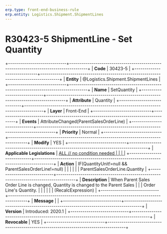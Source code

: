 ```yaml
---
erp.type: front-end-business-rule
erp.entity: Logistics.Shipment.ShipmentLines
---
```


# R30423-5 ShipmentLine - Set Quantity
+-----------------------------+---------------------------------------------------------------------------------------+
| **Code**                    | 30423-5                                                                               |
+-----------------------------+---------------------------------------------------------------------------------------+
| **Entity**                  | @Logistics.Shipment.ShipmentLines                                                                          |
+-----------------------------+---------------------------------------------------------------------------------------+
| **Name**                    | SetQuantity                                                                           |
+-----------------------------+---------------------------------------------------------------------------------------+
| **Attribute**               | Quantity                                                                              |
+-----------------------------+---------------------------------------------------------------------------------------+
| **Layer**                   | Front-End                                                                             |
+-----------------------------+---------------------------------------------------------------------------------------+
| **Events**                  | AttributeChanged(ParentSalesOrderLine)                                                |
+-----------------------------+---------------------------------------------------------------------------------------+
| **Priority**                | Normal                                                                                |
+-----------------------------+---------------------------------------------------------------------------------------+
| **Modify**                  | YES                                                                                   |
+-----------------------------+---------------------------------------------------------------------------------------+
| **Applicable Legislations** | [ALL // no condition needed                                                           |
|                             | ](https://confluence.erp.net/display/techdoc/Country+Specific+Functionality)          |
+-----------------------------+---------------------------------------------------------------------------------------+
| **Action**                  | IF(QuantityUnit!=null && ParentSalesOrderLine!=null)                                  |
|                             |                                                                                       |
|                             | ParentSalesOrderLine.Quantity                                                         |
+-----------------------------+---------------------------------------------------------------------------------------+
| **Description**             | When Parent Sales Order Line is changed, Quantity is changed to the Parent Sales      |
|                             | Order Line\'s Quantity.                                                               |
|                             |                                                                                       |
|                             | (RecalcExpression)                                                                    |
+-----------------------------+---------------------------------------------------------------------------------------+
| **Message**                 |                                                                                       |
+-----------------------------+---------------------------------------------------------------------------------------+
| **Version**                 | Introduced: 2020.1                                                                    |
+-----------------------------+---------------------------------------------------------------------------------------+
| **Revocable**               | YES                                                                                   |
+-----------------------------+---------------------------------------------------------------------------------------+

  

  

  

